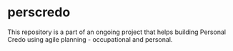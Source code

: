 # perscredo
This repository is a part of an ongoing project that helps building Personal Credo using agile planning - occupational and personal.

